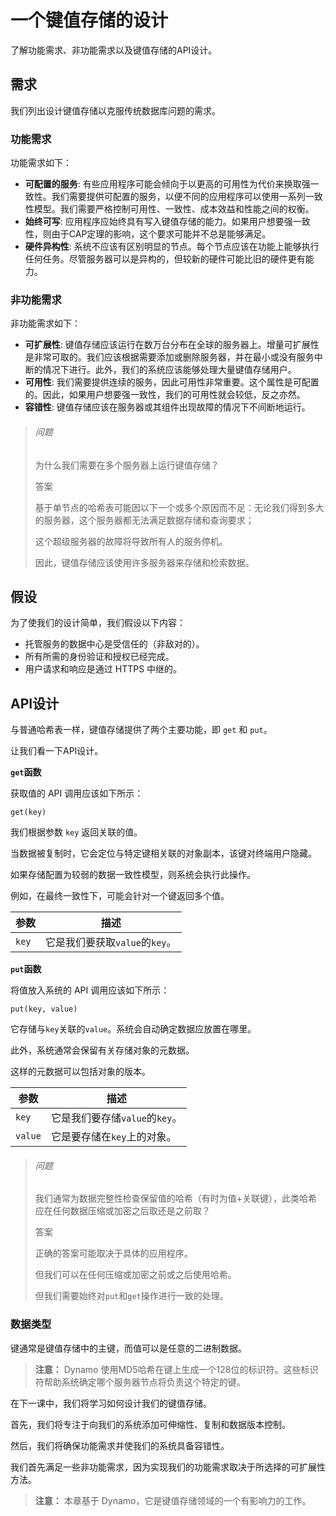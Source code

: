 # 一个键值存储的设计

了解功能需求、非功能需求以及键值存储的API设计。

## 需求

我们列出设计键值存储以克服传统数据库问题的需求。

### 功能需求

功能需求如下：

- **可配置的服务**: 有些应用程序可能会倾向于以更高的可用性为代价来换取强一致性。我们需要提供可配置的服务，以便不同的应用程序可以使用一系列一致性模型。我们需要严格控制可用性、一致性、成本效益和性能之间的权衡。
- **始终可写**: 应用程序应始终具有写入键值存储的能力。如果用户想要强一致性，则由于CAP定理的影响，这个要求可能并不总是能够满足。
- **硬件异构性**: 系统不应该有区别明显的节点。每个节点应该在功能上能够执行任何任务。尽管服务器可以是异构的，但较新的硬件可能比旧的硬件更有能力。

### 非功能需求

非功能需求如下：

- **可扩展性**: 键值存储应该运行在数万台分布在全球的服务器上。增量可扩展性是非常可取的。我们应该根据需要添加或删除服务器，并在最小或没有服务中断的情况下进行。此外，我们的系统应该能够处理大量键值存储用户。
- **可用性**: 我们需要提供连续的服务，因此可用性非常重要。这个属性是可配置的。因此，如果用户想要强一致性，我们的可用性就会较低，反之亦然。
- **容错性**: 键值存储应该在服务器或其组件出现故障的情况下不间断地运行。

> ###### 问题
>
> 为什么我们需要在多个服务器上运行键值存储？
>
> 答案
>
> 基于单节点的哈希表可能因以下一个或多个原因而不足：无论我们得到多大的服务器，这个服务器都无法满足数据存储和查询要求；
>
> 这个超级服务器的故障将导致所有人的服务停机。
>
> 因此，键值存储应该使用许多服务器来存储和检索数据。



## 假设

为了使我们的设计简单，我们假设以下内容：

- 托管服务的数据中心是受信任的（非敌对的）。
- 所有所需的身份验证和授权已经完成。
- 用户请求和响应是通过 HTTPS 中继的。

## API设计

与普通哈希表一样，键值存储提供了两个主要功能，即 `get` 和 `put`。

让我们看一下API设计。

**`get`函数**

获取值的 API 调用应该如下所示：

```
get(key)
```

我们根据参数 `key` 返回关联的值。

当数据被复制时，它会定位与特定键相关联的对象副本，该键对终端用户隐藏。

如果存储配置为较弱的数据一致性模型，则系统会执行此操作。

例如，在最终一致性下，可能会针对一个键返回多个值。

| **参数** | **描述**                       |
| -------- | ------------------------------ |
| `key`    | 它是我们要获取`value`的`key`。 |

**`put`函数**

将值放入系统的 API 调用应该如下所示：

```
put(key, value)
```

它存储与`key`关联的`value`。系统会自动确定数据应放置在哪里。

此外，系统通常会保留有关存储对象的元数据。

这样的元数据可以包括对象的版本。

| **参数** | **描述**                       |
| -------- | ------------------------------ |
| `key`    | 它是我们要存储`value`的`key`。 |
| `value`  | 它是要存储在`key`上的对象。    |

> ###### 问题
>
> 我们通常为数据完整性检查保留值的哈希（有时为值+关联键），此类哈希应在任何数据压缩或加密之后取还是之前取？
>
> 答案
>
> 正确的答案可能取决于具体的应用程序。
>
> 但我们可以在任何压缩或加密之前或之后使用哈希。
>
> 但我们需要始终对`put`和`get`操作进行一致的处理。



### 数据类型

键通常是键值存储中的主键，而值可以是任意的二进制数据。

> **注意：** Dynamo 使用MD5哈希在键上生成一个128位的标识符。这些标识符帮助系统确定哪个服务器节点将负责这个特定的键。

在下一课中，我们将学习如何设计我们的键值存储。

首先，我们将专注于向我们的系统添加可伸缩性、复制和数据版本控制。

然后，我们将确保功能需求并使我们的系统具备容错性。

我们首先满足一些非功能需求，因为实现我们的功能需求取决于所选择的可扩展性方法。

> **注意：** 本章基于 Dynamo，它是键值存储领域的一个有影响力的工作。